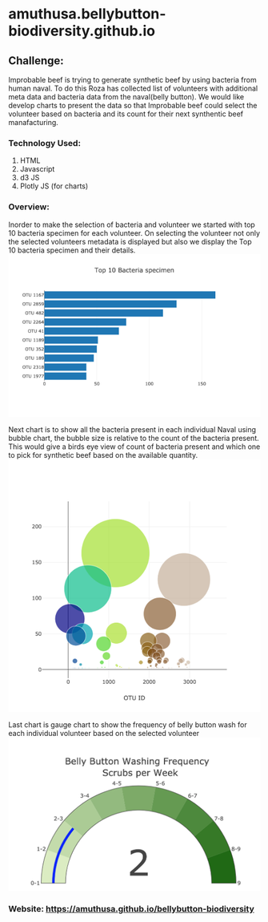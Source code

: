 # amuthusa.bellybutton-biodiversity.github.io

## Challenge:
    
   Improbable beef is trying to generate synthetic beef by using bacteria from human naval. To do this Roza has collected list of volunteers with additional meta data and bacteria data from the naval(belly button). We would like develop charts to present the data so that Improbable beef could select the volunteer based on bacteria and its count for their next synthentic beef manafacturing.
   
### Technology Used:

   1. HTML
   2. Javascript
   3. d3 JS
   4. Plotly JS (for charts)

### Overview:

  Inorder to make the selection of bacteria and volunteer we started with top 10 bacteria specimen for each volunteer. On selecting the volunteer not only the selected volunteers metadata is displayed but also we display the Top 10 bacteria specimen and their details. ![Top 10 Bacteria specimen](images/Top_10_bacteria_specimen.png)

  Next chart is to show all the bacteria present in each individual Naval using bubble chart, the bubble size is relative to the count of the bacteria present. This would give a birds eye view of count of bacteria present and which one to pick for synthetic beef based on the available quantity. ![Bacteria count](images/All_Bacteria.png)
  
  Last chart is gauge chart to show the frequency of belly button wash for each individual volunteer based on the selected volunteer ![Belly Button wash frequency](images/BellyButton_Washing_Frequency.png)
  
### Website: https://amuthusa.github.io/bellybutton-biodiversity

